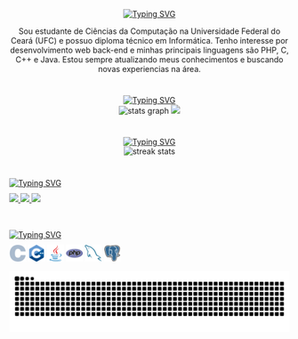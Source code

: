 <div align="center">
  <a href="https://git.io/typing-svg"><img src="https://readme-typing-svg.demolab.com?font=Fira+Code&duration=4000&pause=4000&color=CE877F&center=true&vCenter=true&lines=%E2%82%8A%CB%9A%E2%9C%A7%EA%92%B0Ol%C3%A1%2C+sou+a+Clara!!%EA%92%B1%E2%82%8A%CB%9A%E2%9C%A7" alt="Typing SVG" /></a>
</div>
<p align="center">Sou estudante de Ciências da Computação na Universidade Federal do Ceará (UFC) e possuo diploma técnico em Informática. Tenho interesse por desenvolvimento web back-end e minhas principais linguagens são PHP, C, C++ e Java. Estou sempre atualizando meus conhecimentos e buscando novas experiencias na área.

#
<div align="center">
  <a href="https://git.io/typing-svg"><img src="https://readme-typing-svg.demolab.com?font=Fira+Code&duration=1&pause=1&color=CE877F&center=true&repeat=false&width=435&lines=%E2%82%8A%CB%9A%E2%9C%A7%EA%92%B0Stats%3A+" alt="Typing SVG" /></a>
  
<div align="center">
    <img src="https://github-readme-stats.vercel.app/api?username=claraa908&show_icons=true&theme=date_night&rank_icon=github" height="150" alt="stats graph" />
    <img height=150 src="https://github-readme-stats.vercel.app/api/top-langs?username=claraa908&layout=compact&langs_count=8&theme=date_night" />
</div>

#
<div align="center">
  <a href="https://git.io/typing-svg"><img src="https://readme-typing-svg.demolab.com?font=Fira+Code&duration=1&pause=1&color=CE877F&center=true&repeat=false&width=435&lines=%E2%82%8A%CB%9A%E2%9C%A7%EA%92%B0Commits%3A+" alt="Typing SVG" />
  </a>

<div align="center">
    <img src="https://github-readme-streak-stats.herokuapp.com/?user=claraa908&theme=date_night" alt="streak stats" />
</div>

#

<img align="right" alt="" height="190px" src="https://data.bloggif.com/distant/user/store/9/6/2/c/14423b6df8e36d6b641bd8cf2d53c269.gif">

<div align="left">
  <a href="https://git.io/typing-svg">
    <img src="https://readme-typing-svg.demolab.com?font=Fira+Code&duration=1&pause=1&color=CE877F&center=false&repeat=false&width=435&lines=%E2%82%8A%CB%9A%E2%9C%A7%EA%92%B0Contato%3A+" alt="Typing SVG" />
  </a>

  <div style="margin: 10px 0;">
    <a href="https://www.instagram.com/imnot__claire/" target="_blank">
      <img src="https://img.shields.io/badge/-Instagram-000?style=for-the-badge&logo=instagram&logoColor=FFF&color=CE877F">
    </a>
    <a href="mailto:claracruz.fac12@gmail.com" target="_blank">
      <img src="https://img.shields.io/badge/-Email-000?style=for-the-badge&logo=microsoft-outlook&logoColor=CE877F&color=CE877F">
    </a>
    <a href="https://www.linkedin.com/in/clara-cruz-b6b093263" target="_blank">
      <img src="https://img.shields.io/badge/-LinkedIn-000?style=for-the-badge&logo=linkedin&logoColor=CE877F&color=CE877F">
    </a>
  </div>
</div>

<br>

<div align="left" style="margin-top: 20px;">
  <a href="https://git.io/typing-svg">
    <img src="https://readme-typing-svg.demolab.com?font=Fira+Code&duration=1&pause=1&color=CE877F&center=false&repeat=false&width=435&lines=%E2%82%8A%CB%9A%E2%9C%A7%EA%92%B0Linguagens%3A+" alt="Typing SVG" />
  </a>

  <div style="margin-top: 10px;">
    <img alt="Clara-C" height="30" src="https://raw.githubusercontent.com/devicons/devicon/master/icons/c/c-original.svg">
    <img alt="Clara-C++" height="30" src="https://raw.githubusercontent.com/devicons/devicon/master/icons/cplusplus/cplusplus-original.svg">
    <img alt="Clara-Java" height="30" src="https://raw.githubusercontent.com/devicons/devicon/master/icons/java/java-original.svg">
    <img alt="Clara-PHP" height="30" src="https://raw.githubusercontent.com/devicons/devicon/master/icons/php/php-original.svg">
    <img alt="Clara-MySQL" height="30" src="https://raw.githubusercontent.com/devicons/devicon/master/icons/mysql/mysql-original.svg">
    <img alt="Clara-PostgreSQL" height="30" src="https://raw.githubusercontent.com/devicons/devicon/master/icons/postgresql/postgresql-original.svg">
  </div>
</div>

![snake](https://raw.githubusercontent.com/claraa908/claraa908/output/github-snake.svg?cacheBust=5)
